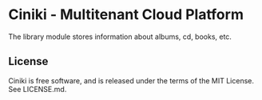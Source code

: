 Ciniki - Multitenant Cloud Platform
===========================================

The library module stores information about albums, cd, books, etc.

License
-------
Ciniki is free software, and is released under the terms of the MIT License. See LICENSE.md.
